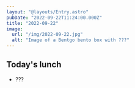```yaml
---
layout: "@layouts/Entry.astro"
pubDate: "2022-09-22T11:24:00.000Z"
title: "2022-09-22"
image:
  url: "/img/2022-09-22.jpg"
  alt: "Image of a Bentgo bento box with ???"
---
```


## Today's lunch

- ???

